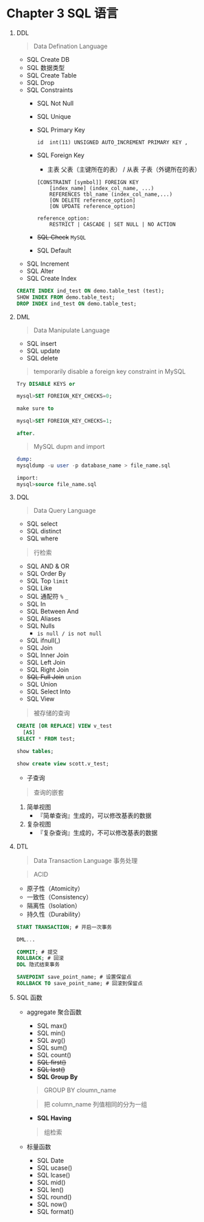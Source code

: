 # Chapter 3 SQL 语言


1. DDL
    
    > Data Defination Language
    
    - SQL Create DB
    - SQL 数据类型
    - SQL Create Table
    - SQL Drop
    - SQL Constraints
        - SQL Not Null
        - SQL Unique
        - SQL Primary Key

              id  int(11) UNSIGNED AUTO_INCREMENT PRIMARY KEY ,        

        - SQL Foreign Key
            - 主表 父表（主键所在的表） / 从表 子表（外键所在的表）
            
            ```
            [CONSTRAINT [symbol]] FOREIGN KEY
                [index_name] (index_col_name, ...)
                REFERENCES tbl_name (index_col_name,...)
                [ON DELETE reference_option]
                [ON UPDATE reference_option]

            reference_option:
                RESTRICT | CASCADE | SET NULL | NO ACTION
            ```
            
        - ~~SQL Check~~ `MySQL`
        - SQL Default
    - SQL Increment
    - SQL Alter    
    - SQL Create Index
    
    ```sql
    CREATE INDEX ind_test ON demo.table_test (test);
    SHOW INDEX FROM demo.table_test;
    DROP INDEX ind_test ON demo.table_test;
    ```

2. DML
    
    > Data Manipulate Language

    - SQL insert
    - SQL update
    - SQL delete
    
    > temporarily disable a foreign key constraint in MySQL
    
    ```sql
    Try DISABLE KEYS or
    
    mysql>SET FOREIGN_KEY_CHECKS=0;
    
    make sure to
    
    mysql>SET FOREIGN_KEY_CHECKS=1;
    
    after.
    ```
    
    > MySQL dupm and import
    
    ```sql
    dump:
    mysqldump -u user -p database_name > file_name.sql
    
    import:
    mysql>source file_name.sql
    ```

3. DQL
    
    > Data Query Language

    - SQL select
    - SQL distinct
    - SQL where
    
    > 行检索
    
    - SQL AND & OR
    - SQL Order By
    - SQL Top `limit`
    - SQL Like  
    - SQL 通配符 `%` `_`
    - SQL In
    - SQL Between And
    - SQL Aliases
    - SQL Nulls
        - `is null / is not null`
    - SQL ifnull(,)    
    - SQL Join
    - SQL Inner Join
    - SQL Left Join
    - SQL Right Join
    - ~~SQL Full Join~~   `union` 
    - SQL Union
    - SQL Select Into    
    - SQL View
    
    > 被存储的查询
    
    ```sql
    CREATE [OR REPLACE] VIEW v_test
      [AS]
    SELECT * FROM test;
    ```
    ```sql
    show tables;
    
    show create view scott.v_test;
    ```
    
    - 子查询
    
    > 查询的嵌套
    
    1. 简单视图
        - 『简单查询』生成的，可以修改基表的数据
    2. 复杂视图
        - 『复杂查询』生成的，不可以修改基表的数据

4. DTL
    
    > Data Transaction Language 事务处理

    > ACID
    
    - 原子性（Atomicity）
    - 一致性（Consistency）
    - 隔离性（Isolation）
    - 持久性（Durability）
    
    ```sql
    START TRANSACTION; # 开启一次事务
    
    DML... 
    
    COMMIT; # 提交
    ROLLBACK; # 回滚
    DDL 隐式结束事务
    
    SAVEPOINT save_point_name; # 设置保留点
    ROLLBACK TO save_point_name; # 回滚到保留点
    ```

5. SQL 函数
    - aggregate 聚合函数
        - SQL max()
        - SQL min()
        - SQL avg()
        - SQL sum()
        - SQL count()
        - ~~SQL first()~~
        - ~~SQL last()~~
        - **SQL Group By**
            
        > GROUP BY cloumn_name

        > 把 column_name 列值相同的分为一组

        - **SQL Having**
        
        > 组检索
        
    - 标量函数 
        - SQL Date
        - SQL ucase()
        - SQL lcase()
        - SQL mid()
        - SQL len()
        - SQL round()
        - SQL now()
        - SQL format()
